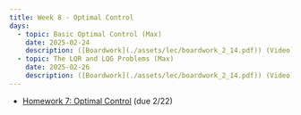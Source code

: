 ```yaml
---
title: Week 8 - Optimal Control
days:
  - topic: Basic Optimal Control (Max)
    date: 2025-02-24
    description: ([Boardwork](./assets/lec/boardwork_2_14.pdf)) (Video) <br /> Reading - LN 13
  - topic: The LQR and LQG Problems (Max)
    date: 2025-02-26
    description: ([Boardwork](./assets/lec/boardwork_2_14.pdf)) (Video) <br /> Reading - LN 14
---
```


- [Homework 7: Optimal Control](./assets/hw/hw3.zip) (due 2/22)

<a id="Week9"></a>
